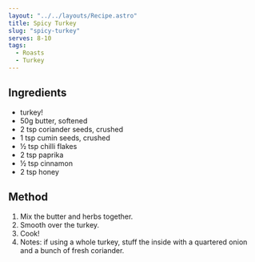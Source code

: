 ```yaml
---
layout: "../../layouts/Recipe.astro"
title: Spicy Turkey
slug: "spicy-turkey"
serves: 8-10
tags:
  - Roasts
  - Turkey
---
```


## Ingredients

- turkey!
- 50g butter, softened
- 2 tsp coriander seeds, crushed
- 1 tsp cumin seeds, crushed
- ½ tsp chilli flakes
- 2 tsp paprika
- ½ tsp cinnamon
- 2 tsp honey

## Method

1. Mix the butter and herbs together. 
1. Smooth over the turkey.
1. Cook!
1. Notes: if using a whole turkey, stuff the inside with a quartered onion and a bunch of fresh coriander.